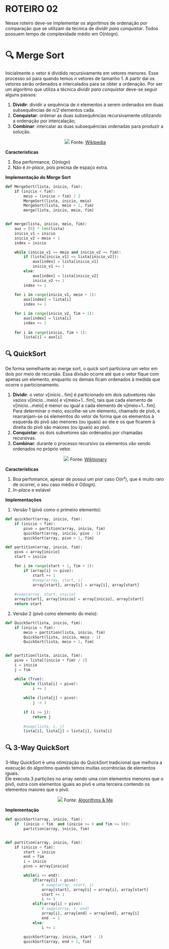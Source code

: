 # ROTEIRO 02

Nesse roteiro deve-se implementar os algoritmos de ordenação por comparação que se utilizam da técnica de _dividir para conquistar_. Todos possuem tempo de complexidade médio em O(nlogn).

# 🔍 Merge Sort
Inicialmente o vetor é dividido recursivamente em vetores menores. Esse processo só para quando temos _n_ vetores de tamanho 1. A partir daí os vetores serão ordenados e intercalados para se obter a ordenação.
Por ser um algoritmo que utiliza a técnica _dividir para conquistar_ deve-se seguir alguns passos:
1. **Dividir**: dividir a sequência de _n_ elementos a serem ordenados em duas subsequências de _n/2_ elementos cada.
2. **Conquistar**: ordenar as duas subsequências recursivamente utilizando a ordenação por intercalação;
3. **Combinar**: intercalar as duas subsequências ordenadas para produzir a solução.

<p align="center">
    <img src="https://upload.wikimedia.org/wikipedia/commons/c/cc/Merge-sort-example-300px.gif"/>
    Fonte: <a href="https://pt.wikipedia.org/wiki/Merge_sort">Wikipedia</a>
</p>

**Características**
1. Boa performance, O(nlogn)
2. Não é _in-place_, pois precisa de espaço extra.

**Implementação do Merge Sort**

```python
def MergeSort(lista, inicio, fim):
    if (inicio < fim):
        meio = (inicio + fim) / 2
        MergeSort(lista, inicio, meio)
        MergeSort(lista, meio + 1, fim)
        merge(lista, inicio, meio, fim)


def merge(lista, inicio, meio, fim):
    aux = [0] * len(lista)
    inicio_v1 = inicio
    inicio_v2 = meio + 1
    index = inicio

    while (inicio_v1 <= meio and inicio_v2 <= fim):
        if (lista[inicio_v1] <= lista[inicio_v2]):
            aux[index] = lista[inicio_v1]
            inicio_v1 += 1
        else:
            aux[index] = lista[inicio_v2]
            inicio_v2 += 1
        index += 1
        
    for i in range(inicio_v1, meio + 1):
        aux[index] = lista[i]
        index += 1

    for i in range(inicio_v2, fim + 1):
        aux[index] = lista[i]
        index += 1
    
    for i in range(inicio, fim + 1):
        lista[i] = aux[i]
```

## 🔍 QuickSort
De forma semelhante ao merge sort, o quick sort particiona um vetor em dois por meio de recursão. Essa divisão ocorre até que o vetor fique com apenas um elemento, enquanto os demais ficam ordenados à medida que ocorre o particionamento.
1. **Dividir**: o vetor v[inicio...fim] é particionado em dois subvetores não vazios v[inicio...meio] e v[meio+1...fim], tais que cada elemento de v[inicio...meio] é menor ou igual a cada elemento de v[meio+1...fim]. Para determinar o meio, escolhe-se um elemento, chamado de pivô, e rearranjam-se os elememtos do vetor de forma que os elementos à esquerda do pivô são menores (ou iguais) ao ele e os que ficarem à direita do pivô são maiores (ou iguais) ao pivô.
2. **Conquistar**: os dois subvetores são ordenados por chamadas recursivas.
3. **Combinar**: durante o processo recursivo os elementos vão sendo ordenados no próprio vetor.

<p align="center">
    <img src="https://upload.wikimedia.org/wikipedia/commons/9/9c/Quicksort-example.gif"/>
    Fonte: <a href="https://en.wiktionary.org/wiki/quicksort">Wiktionary</a>
</p>

**Características**
1. Boa perfomance, apesar de possui um pior caso O(n²), que é muito raro de ocorrer, o seu caso médio é O(logn).
2. _In-place_ e estável

**Implementações**
1. Versão 1 (pivô como o primeiro elemento):

```python
def quickSort(array, inicio, fim):
	if (inicio < fim):
		pivo = partition(array, inicio, fim)
		quickSort(array, inicio, pivo - 1)
		quickSort(array, pivo + 1, fim)

def partition(array, inicio, fim):
    pivo = array[inicio]
    start = inicio

    for i in range(start + 1, fim + 1):
        if (array[i] <= pivo):
            start += 1
            #swap(array, start, i)
            array[start], array[i] = array[i], array[start]
    
    #swap(array, start, inicio)
    array[start], array[inicio] = array[inicio], array[start]
    return start
```

2. Versão 2 (pivô como elemento do meio):

```python
def QuickSort(lista, inicio, fim):
    if (inicio < fim):
        meio = partition(lista, inicio, fim)
        QuickSort(lista, inicio, meio - 1)
        QuickSort(lista, meio + 1, fim)


def partition(lista, inicio, fim):
    pivo = lista[(inicio + fim) / 2]
    i = inicio
    j = fim

    while (True):
        while (lista[i] < pivo):
            i += 1
        
        while (lista[j] > pivo):
            j -= 1
        
        if (i >= j):
            return j
        
        #swap(lista, i, j)
        lista[i], lista[j] = lista[j], lista[i]
```


## 🔍 3-Way QuickSort

3-Way QuickSort é uma otimização do QuickSort tradicional que melhora a execução do algoritmo quando temos muitas ocorrências de elementos iguais.  
Ele executa 3 partições no array sendo uma com elementos menores que o pivô, outra com elementos iguais ao pivô e uma terceira contendo os elementos maiores que o pivô.

<p align="center">
    <img src="https://algorithmsandme.com/wp-content/uploads/2018/03/3-way-quicksort.png"/>
    Fonte: <a href="https://algorithmsandme.com/3-way-quicksort/">Algorithms & Me</a>
</p>

**Implementação**

```python
def quickSort(array, inicio, fim):
	if  (inicio < fim  and (inicio >= 0 and fim >= 0)):
		partition(array, inicio, fim)


def partition(array, inicio, fim):
	if (inicio < fim):
		start = inicio
		end = fim
		i = inicio
		pivo = array[inicio]

        while(i <= end):
            if(array[i] < pivo):
                # swap(array, start, i)
                array[start], array[i] = array[i], array[start]
                start += 1
                i += 1
            elif(array[i] > pivo):
                # swap(array, i, end)
                array[i], array[end] = array[end], array[i]
                end -= 1
            else:
                i += 1
        
        quickSort(array, inicio, start - 1)
        quickSort(array, end + 1, fim)
```